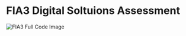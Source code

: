 # FIA3 Digital Soltuions Assessment 
![FIA3 Full Code Image](https://github.com/user-attachments/assets/f5ed0974-4b08-4ea2-8e2c-e220b9bdb952)
